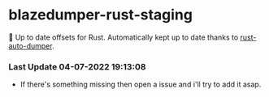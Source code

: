 # blazedumper-rust-staging

🚀 Up to date offsets for Rust. Automatically kept up to date thanks to [rust-auto-dumper](https://github.com/Akandesh/rust-auto-dumper).


### Last Update 04-07-2022 19:13:08
- If there's something missing then open a issue and i'll try to add it asap.